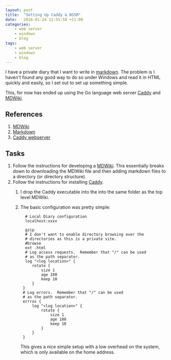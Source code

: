 ```yaml
---
layout: post
title:  "Setting Up Caddy & NSSM"
date:   2016-01-24 12:55:50 +11:00
categories:
    - web server
    - windows
    - blog
tags:
    - web server
    - windows
    - blog
---
```


I have a private diary that I want to write in [markdown][md].  The problem is
I haven't found any good way to do so under Windows and read it in HTML quickly
and easily, so I set out to set up something simple.

This, for now has ended up using the Go language web server [Caddy][caddy] and
[MDWiki][mdwiki].

## References 
[md]: https://daringfireball.net/projects/markdown "Markdown"
[mdwiki]: https://dynalon.github.io/mdwiki "MDWiki"
[caddy]: https://caddyserver.com "Caddy"

1. [MDWiki][mdwiki]
1. [Markdown][md]
1. [Caddy webserver][caddy]

## Tasks

1. Follow the instructions for developing a [MDWiki](mdwiki).  This essentially breaks down to downloading the MDWiki file and then adding markdown files to a directory (or directory structure).
1. Follow the instructions for installing [Caddy](caddy).
    1. I drop the Caddy executable into the into the same folder as the top level MDWiki.
    1. The basic configuration was pretty simple:

             # Local Diary configuration
             localhost:xxxx
             
             gzip
             # I don't want to enable directory browsing over the 
             # directories as this is a private site.
             #browse 
             ext .html
             # Log access requests.  Remember that "/" can be used
             # as the path separator.
             log "<log location>" {
                rotate {
                    size 1
                    age 180
                    keep 10
                }
            }
            # Log errors.  Remember that "/" can be used
            # as the path separator.
            errros {
                log "<log location>" {
                    rotate {
                        size 1
                        age 180
                        keep 10
                    }
                }
            }

        This gives a nice simple setup with a low overhead on the system,
        which is only available on the home address.

